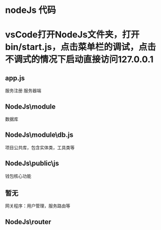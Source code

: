# nodeJs 代码
# vsCode打开NodeJs文件夹，打开bin/start.js，点击菜单栏的调试，点击不调式的情况下启动直接访问127.0.0.1
## app.js
服务注册 服务器端
## NodeJs\module
数据库
## NodeJs\module\db.js
项目公共库，包含实体类，工具类等
## NodeJs\public\js
钱包核心功能
## 暂无
网关程序：用户管理，服务路由等
## NodeJs\router